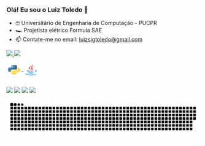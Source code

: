 ### Olá! Eu sou o Luiz Toledo 👋

- 🤓 Universitário de Engenharia de Computação - PUCPR
- 🏎 Projetista elétrico Formula SAE
- 📫 Contate-me no email: luizsigtoledo@gmail.com

<div>
  <a href="https://github.com/SigToledo">
  <img height="150em" src="https://github-readme-stats.vercel.app/api?username=SigToledo&show_icons=true&theme=dark&include_all_commits=true&count_private=true"/>
  <img height="150em" src="https://github-readme-stats.vercel.app/api/top-langs/?username=SigToledo&layout=compact&langs_count=7&theme=dark"/>
</div>
 <div style="display: inline_block"><br>
  <img align="center" alt="Luiz-Python" height="30" width="40" src="https://raw.githubusercontent.com/devicons/devicon/master/icons/python/python-original.svg">
  <img align="center" alt="Luiz-Java" height="30" width="40" src="https://raw.githubusercontent.com/devicons/devicon/master/icons/java/java-original.svg">
</div>
  
##
  
<div> 
  <a href="https://instagram.com/luiz_toledo99" target="_blank"><img src="https://img.shields.io/badge/-Instagram-%23E4405F?style=for-the-badge&logo=instagram&logoColor=white" target="_blank"></a>
 	<a href="https://www.twitch.tv/Siduuss" target="_blank"><img src="https://img.shields.io/badge/Twitch-9146FF?style=for-the-badge&logo=twitch&logoColor=white" target="_blank"></a>
  <a href = "mailto:luizsigtoledo@gmail.com"><img src="https://img.shields.io/badge/-Gmail-%23333?style=for-the-badge&logo=gmail&logoColor=white" target="_blank"></a>
  <a href="https://www.linkedin.com/in/luiz-augusto-signorelli-toledo/" target="_blank"><img src="https://img.shields.io/badge/-LinkedIn-%230077B5?style=for-the-badge&logo=linkedin&logoColor=white" target="_blank"></a> 
 
  ![Snake animation](https://github.com/SigToledo/SigToledo/blob/output/github-contribution-grid-snake.svg)
 
</div>  
